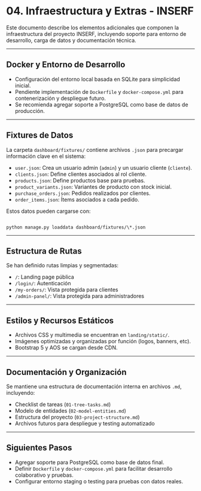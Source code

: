 # 04. Infraestructura y Extras - INSERF

Este documento describe los elementos adicionales que componen la infraestructura del proyecto INSERF, incluyendo soporte para entorno de desarrollo, carga de datos y documentación técnica.

---

## Docker y Entorno de Desarrollo

- Configuración del entorno local basada en SQLite para simplicidad inicial.
- Pendiente implementación de `Dockerfile` y `docker-compose.yml` para contenerización y despliegue futuro.
- Se recomienda agregar soporte a PostgreSQL como base de datos de producción.

---

## Fixtures de Datos

La carpeta `dashboard/fixtures/` contiene archivos `.json` para precargar información clave en el sistema:

- `user.json`: Crea un usuario admin (`admin`) y un usuario cliente (`cliente`).
- `clients.json`: Define clientes asociados al rol cliente.
- `products.json`: Define productos base para pruebas.
- `product_variants.json`: Variantes de producto con stock inicial.
- `purchase_orders.json`: Pedidos realizados por clientes.
- `order_items.json`: Ítems asociados a cada pedido.

Estos datos pueden cargarse con:

```

python manage.py loaddata dashboard/fixtures/\*.json

```

---

## Estructura de Rutas

Se han definido rutas limpias y segmentadas:

- `/`: Landing page pública
- `/login/`: Autenticación
- `/my-orders/`: Vista protegida para clientes
- `/admin-panel/`: Vista protegida para administradores

---

## Estilos y Recursos Estáticos

- Archivos CSS y multimedia se encuentran en `landing/static/`.
- Imágenes optimizadas y organizadas por función (logos, banners, etc).
- Bootstrap 5 y AOS se cargan desde CDN.

---

## Documentación y Organización

Se mantiene una estructura de documentación interna en archivos `.md`, incluyendo:

- Checklist de tareas (`01-tree-tasks.md`)
- Modelo de entidades (`02-model-entities.md`)
- Estructura del proyecto (`03-project-structure.md`)
- Archivos futuros para despliegue y testing automatizado

---

## Siguientes Pasos

- Agregar soporte para PostgreSQL como base de datos final.
- Definir `Dockerfile` y `docker-compose.yml` para facilitar desarrollo colaborativo y pruebas.
- Configurar entorno staging o testing para pruebas con datos reales.